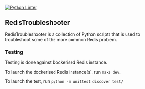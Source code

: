 [![Python Linter](https://github.com/MunKeat/RedisTroubleshoot/actions/workflows/ci-python-linter.yml/badge.svg?branch=master)](https://github.com/MunKeat/RedisTroubleshoot/actions/workflows/ci-python-linter.yml)

## RedisTroubleshooter
RedisTroubleshooter is a collection of Python scripts that is used to troubleshoot some of the more common Redis problem.

### Testing
Testing is done against Dockerised Redis instance. 

To launch the dockerised Redis instance(s), run `make dev`.

To launch the test, run `python -m unittest discover test/`
